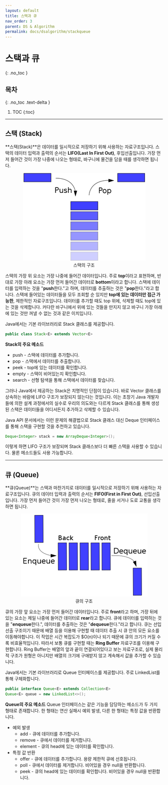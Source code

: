 ```yaml
---
layout: default
title: 스택과 큐
nav_order: 3
parent: DS & Algorithm
permalink: docs/dsalgorithm/stackqueue
---
```


# 스택과 큐   
{: .no_toc }

## 목차
{: .no_toc .text-delta }

1. TOC
    {:toc}

---

## 스택 (Stack)
**스택(Stack)**은 데이터를 일시적으로 저장하기 위해 사용하는 자료구조입니다. 스택의 데이터 입력과 출력의 순서는 **LIFO(Last In First Out)**, 후입선출입니다. 가장 먼저 들어간 것이 가장 나중에 나오는 형태로, 바구니에 물건을 담을 때를 생각하면 됩니다.

<p align="center">
  <img src="/docs/images/Stack.png" alt="스택의 구조"/><br/>
  스택의 구조
</p>

스택의 가장 위 요소는 가장 나중에 들어간 데이터입니다. 주로 **top**이라고 표현하며, 반대로 가장 아래 요소는 가장 먼저 들어간 데이터로 **bottom**이라고 합니다. 스택에 데이터를 입력하는 것을 "**push**한다."고 하며, 데이터를 추출하는 것은 "**pop**한다."라고 합니다. 스택에 들어있는 데이터들을 모두 조회할 순 있지만 **top에 있는 데이터만 접근 가능한**, 제한적인 자료구조입니다. 데이터를 추가할 때도 top 위에, 삭제할 때도 top에 있는 것을 삭제합니다. 커다란 바구니에서 위에 있는 것들을 만지지 않고 바구니 가장 아래에 있는 것만 꺼낼 수 없는 것과 같은 이치입니다.

Java에서는 기본 라이브러리로 Stack 클래스를 제공합니다.

```java
public class Stack<E> extends Vector<E>
```

**Stack의 주요 메소드**
* push - 스택에 데이터를 추가합니다.
* pop - 스택에서 데이터를 추출합니다.
* peek - top에 있는 데이터를 확인합니다.
* empty - 스택이 비어있는지 확인합니다.
* search - 선형 탐색을 통해 스택에서 데이터를 찾습니다.

그러나 Java에서 제공하는 Stack은 치명적인 단점이 있습니다. 바로 Vector 클래스를 상속하는 바람에 LIFO 구조가 보장되지 않는다는 것입니다. 이는 초창기 Java 개발자들에 의한 설계 과정에서의 실수로 우리의 의도와는 다르게 Stack 클래스를 통해 생성된 스택은 데이터들을 어디서든지 추가하고 삭제할 수 있습니다.

Java API 문서에서는 이런 문제의 해결법으로 Stack 클래스 대신 Deque 인터페이스를 통해 스택을 구현할 것을 추천하고 있습니다.

```java
Deque<Integer> stack = new ArrayDeque<Integer>();
```

이렇게 하면 LIFO 구조가 보장되며 Stack 클래스보다 더 빠른 스택을 사용할 수 있습니다. 물론 메소드들도 사용 가능합니다.

---

## 큐 (Queue)
**큐(Queue)**는 스택과 마찬가지로 데이터를 일시적으로 저장하기 위해 사용하는 자료구조입니다. 큐의 데이터 입력과 출력의 순서는 **FIFO(First in First Out)**, 선입선출입니다. 가장 먼저 들어간 것이 가장 먼저 나오는 형태로, 줄을 서거나 도로 교통을 생각하면 됩니다.

<p align="center">
  <img src="/docs/images/Queue.png" alt="큐의 구조"/><br/>
  큐의 구조
</p>

큐의 가장 앞 요소는 가장 먼저 들어간 데이터입니다. 주로 **front**라고 하며, 가장 뒤에 있는 요소는 제일 나중에 들어간 데이터로 **rear**라고 합니다. 큐에 데이터를 입력하는 것을 "**enqueue**한다.", 데이터를 추출하는 것은 "**dequeue**한다."라고 합니다. 큐는 선입선출 구조이기 때문에 배열 등을 이용해 구현할 때 데이터 추출 시 큐 안의 모든 요소를 이동해야합니다. 이 작업은 시간 복잡도가 $O(n)이나 되기 때문에 큐의 크기가 커질 수록 비효율적입니다. 따라서 보통 큐를 구현할 때는 **Ring Buffer** 자료구조를 이용해 구현합니다. Ring Buffer는 배열의 앞과 끝이 연결되어있다고 보는 자료구조로, 실제 물리적 구조가 원형은 아니지만 배열의 크기에 구애받지 않고 계속해서 값을 추가할 수 있습니다.

Java에서는 기본 라이브러리로 Queue 인터페이스를 제공합니다. 주로 LinkedList를 통해 구체화합니다.

```java
public interface Queue<E> extends Collection<E>
Queue<E> queue = new LinkedList<>();
```

**Queue의 주요 메소드**
Queue 인터페이스는 같은 기능을 담당하는 메소드가 두 가지 형태로 존재합니다. 한 형태는 연산 실패시 예외 발생, 다른 한 형태는 특정 값을 반환합니다.

* 예외 발생
    * add - 큐에 데이터를 추가합니다.
    * remove - 큐에서 데이터를 제거합니다.
    * element - 큐의 head에 있는 데이터를 확인합니다.
* 특정 값 반환
    * offer - 큐에 데이터를 추가합니다. 용량 제한적 큐에 선호됩니다.
    * poll - 큐에서 데이터를 제거합니다. 비어있을 경우 null을 반환합니다.
    * peek - 큐의 head에 있는 데이터를 확인합니다. 비어있을 경우 null을 반환합니다.
